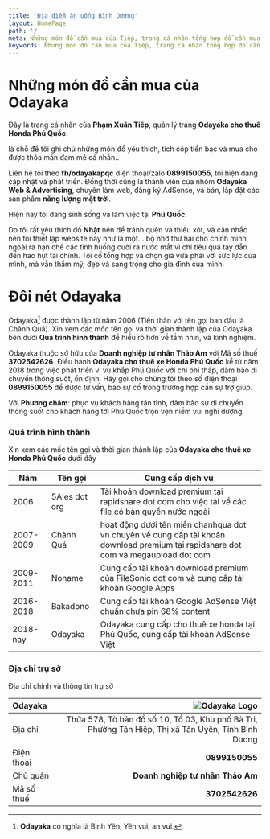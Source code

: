 ```yaml
---
title: 'Địa điểm ăn uống Bình Dương'
layout: HomePage
path: '/'
meta: Những món đồ cần mua của Tiếp, trang cá nhân tổng hợp đồ cần mua
keywords: Những món đồ cần mua của Tiếp, trang cá nhân tổng hợp đồ cần mua
---
```



# Những món đồ cần mua của Odayaka

Đây là trang cá nhân của **Phạm Xuân Tiếp**, quản lý trang **Odayaka cho thuê Honda Phú Quốc**.

là chỗ để tôi ghi chú những món đồ yêu thích, tích cóp tiền bạc và mua cho được thõa mãn đam mê cá nhân..

Liên hệ tôi theo **fb/odayakapqc** điện thoại/zalo **0899150055**, tôi hiện đang cập nhật và phát triển.
Đồng thời cũng là thành viên của nhóm **Odayaka Web & Advertising**, chuyên làm web, đăng ký AdSense, và bán, lắp đặt các sản phẩm **năng lượng mặt trời**.

Hiện nay tôi đang sinh sống và làm việc tại **Phú Quốc**.

Do tôi rất yêu thích đồ **Nhật** nên để tránh quên và thiếu xót, và cân nhắc nên tôi thiết lập website này như là một... bộ nhớ thứ hai cho chính mình, ngoài ra hạn chế các tình huống cười ra nước mắt vì chi tiêu quá tay dẫn đến hao hụt tài chính. Tôi cố tổng hợp và chọn giá vừa phải với sức lực của mình, mà vẫn thẩm mỹ, đẹp và sang trọng cho gia đình của mình.

# Đôi nét Odayaka

Odayaka[^odayakatiengnhat] được thành lập từ năm 2006 (Tiền thân với tên gọi ban đầu là Chảnh Quá). Xin xem các mốc tên gọi và thời gian thành lập của Odayaka bên dưới **Quá trình hình thành** để hiểu rõ hơn về tầm nhìn, và kinh nghiệm.

Odayaka thuộc sở hữu của **Doanh nghiệp tư nhân Thảo Am** với Mã số thuế **3702542626**. Điều hành **Odayaka cho thuê xe Honda Phú Quốc** kể từ năm 2018 trong việc phát triển vi vu khắp Phú Quốc với chi phí thấp, đảm bảo di chuyển thông suốt, ổn định. Hãy gọi cho chúng tôi theo số điện thoại **0899150055** để được tư vấn, báo sự cố trong trường hợp cần sự trợ giúp.

Với **Phương châm**: phục vụ khách hàng tận tình, đảm bảo sự di chuyển thông suốt cho khách hàng tới Phú Quốc trọn vẹn niềm vui nghỉ dưỡng.

### Quá trình hình thành
Xin xem các mốc tên gọi và thời gian thành lập của **Odayaka cho thuê xe Honda Phú Quốc** dưới đây

[^odayakatiengnhat]: **Odayaka** có nghĩa là Bình Yên, Yên vui, an vui.


| Năm             | Tên gọi | Cung cấp dịch vụ |
| --------             | ----------- | ----------- |
| 2006          | 5Ales dot org | Tài khoản download premium tại rapidshare dot com cho việc tải về các file có bản quyền nước ngoài |
| 2007-2009          | Chảnh Quá | hoạt động dưới tên miền chanhqua dot vn chuyên về cung cấp tài khoản download premium tại rapidshare dot com và megaupload dot com |
| 2009-2011          | Noname | Cung cấp tài khoản download premium của FileSonic dot com và cung cấp tài khoản Google Apps |
| 2016-2018          | Bakadono | Cung cấp tài khoản Google AdSense Việt chuẩn chưa pin 68% content |
| 2018-nay          | Odayaka | Odayaka cung cấp cho thuê xe honda tại Phú Quốc, cung cấp tài khoản AdSense Việt |

### Địa chỉ trụ sở

Địa chỉ chính và thông tin trụ sở

| **Odayaka** |  |  ![Odayaka Logo](https://farm1.staticflickr.com/859/43766959081_ba5b2408b2_o_d.png) |
|:-----------|------------:|------------:|
| Địa chỉ       |  |         Thửa 578, Tờ bản đồ số 10, Tổ 03, Khu phố Bà Tri, Phường Tân Hiệp, Thị xã Tân Uyên, Tỉnh Bình Dương |
| Điện thoại     |  |       **0899150055** |
| Chủ quản       |  |         **Doanh nghiệp tư nhân Thảo Am** |
| Mã số thuế       |  |         **3702542626** |